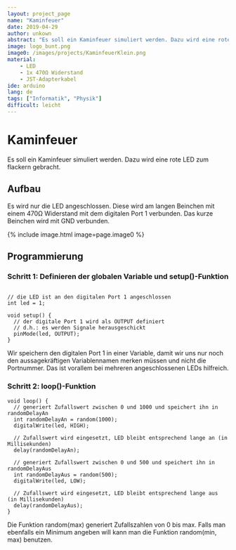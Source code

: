 ```yaml
---
layout: project_page
name: "Kaminfeuer"
date: 2019-04-29
author: unkown
abstract: "Es soll ein Kaminfeuer simuliert werden. Dazu wird eine rote LED zum flackern gebracht."
image: logo_bunt.png
image0: /images/projects/KaminfeuerKlein.png
material:
    - LED
    - 1x 470Ω Widerstand
    - JST-Adapterkabel
ide: arduino    
lang: de
tags: ["Informatik", "Physik"]
difficult: leicht
---
```

# Kaminfeuer

Es soll ein Kaminfeuer simuliert werden. Dazu wird eine rote LED zum flackern gebracht.



## Aufbau

Es wird nur die LED angeschlossen. Diese wird am langen Beinchen mit einem 470Ω Widerstand mit dem digitalen Port 1 verbunden. Das kurze Beinchen wird mit GND verbunden.

{% include image.html image=page.image0 %}

## Programmierung

### Schritt 1: Definieren der globalen Variable und setup()-Funktion

```arduino

// die LED ist an den digitalen Port 1 angeschlossen
int led = 1;

void setup() {
  // der digitale Port 1 wird als OUTPUT definiert
  // d.h.: es werden Signale herausgeschickt
  pinMode(led, OUTPUT);
}
```
Wir speichern den digitalen Port 1 in einer Variable, damit wir uns nur noch den aussagekräftigen Variablennamen merken müssen und nicht die Portnummer. Das ist vorallem bei mehreren angeschlossenen LEDs hilfreich.

### Schritt 2: loop()-Funktion

```arduino
void loop() {
  // generiert Zufallswert zwischen 0 und 1000 und speichert ihn in randomDelayAn
  int randomDelayAn = random(1000);
  digitalWrite(led, HIGH);

  // Zufallswert wird eingesetzt, LED bleibt entsprechend lange an (in Millisekunden)
  delay(randomDelayAn);

  // generiert Zufallswert zwischen 0 und 500 und speichert ihn in randomDelayAus
  int randomDelayAus = random(500);
  digitalWrite(led, LOW);

  // Zufallswert wird eingesetzt, LED bleibt entsprechend lange aus (in Millisekunden)
  delay(randomDelayAus);
}
```
Die Funktion random(max) generiert Zufallszahlen von 0 bis max. Falls man ebenfalls ein Minimum angeben will kann man die Funktion random(min, max) benutzen.


